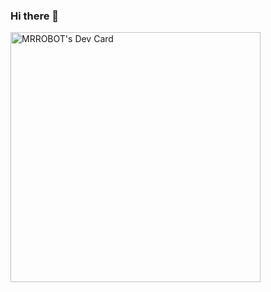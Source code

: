 ### Hi there 👋

<!--
**geeksh-lab/geeksh-lab** is a ✨ _special_ ✨ repository because its `README.md` (this file) appears on your GitHub profile.

Here are some ideas to get you started:

- 🔭 I’m currently working on ...
- 🌱 I’m currently learning ...
- 👯 I’m looking to collaborate on ...
- 🤔 I’m looking for help with ...
- 💬 Ask me about ...
- 📫 How to reach me: ...
- 😄 Pronouns: ...
- ⚡ Fun fact: ...
-->
<a href="https://app.daily.dev/mr_robot00xff"><img src="https://api.daily.dev/devcards/88ce231d50e34e2cb3cd4cde32a73d44.png?r=0lj" width="400" alt="MRROBOT's Dev Card"/></a>

